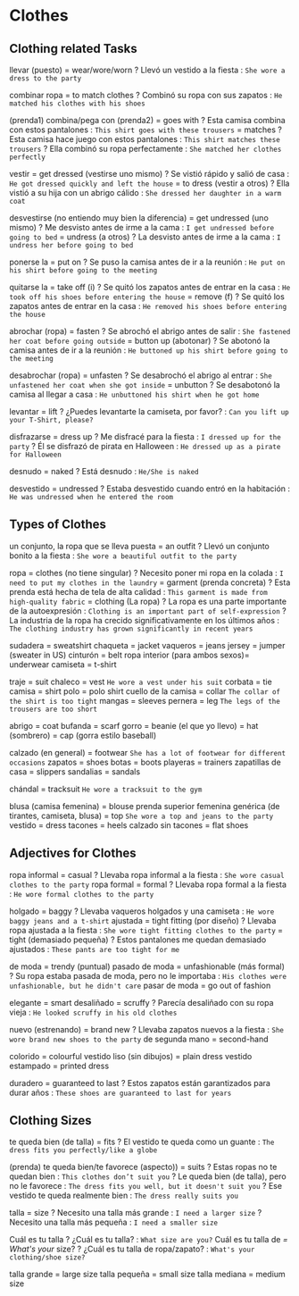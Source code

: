 # Clothes

## Clothing related Tasks

llevar (puesto) = wear/wore/worn
    ? Llevó un vestido a la fiesta : `She wore a dress to the party`

combinar ropa
    = to match clothes
    ? Combinó su ropa con sus zapatos : `He matched his clothes with his shoes`

(prenda1) combina/pega con (prenda2)
    = goes with
    ? Esta camisa combina con estos pantalones : `This shirt goes with these trousers`
    = matches
    ? Esta camisa hace juego con estos pantalones : `This shirt matches these trousers`
    ? Ella combinó su ropa perfectamente : `She matched her clothes perfectly`

vestir
    = get dressed (vestirse uno mismo)
    ? Se vistió rápido y salió de casa : `He got dressed quickly and left the house`
    = to dress (vestir a otros)
    ? Ella vistió a su hija con un abrigo cálido : `She dressed her daughter in a warm coat`

desvestirse (no entiendo muy bien la diferencia)
    = get undressed (uno mismo)
    ? Me desvisto antes de irme a la cama : `I get undressed before going to bed`
    = undress (a otros)
    ? La desvisto antes de irme a la cama : `I undress her before going to bed`


ponerse la <prenda> = put on
    ? Se puso la camisa antes de ir a la reunión : `He put on his shirt before going to the meeting`

quitarse la <prenda>
    = take off (i)
    ? Se quitó los zapatos antes de entrar en la casa : `He took off his shoes before entering the house`
    = remove (f)
    ? Se quitó los zapatos antes de entrar en la casa : `He removed his shoes before entering the house`

abrochar (ropa)
    = fasten
    ? Se abrochó el abrigo antes de salir : `She fastened her coat before going outside`
    = button up (abotonar)
    ? Se abotonó la camisa antes de ir a la reunión : `He buttoned up his shirt before going to the meeting`

desabrochar (ropa)
    = unfasten
    ? Se desabrochó el abrigo al entrar : `She unfastened her coat when she got inside`
    = unbutton
    ? Se desabotonó la camisa al llegar a casa : `He unbuttoned his shirt when he got home`

levantar = lift
    ? ¿Puedes levantarte la camiseta, por favor? : `Can you lift up your T-Shirt, please?`

disfrazarse = dress up
    ? Me disfracé para la fiesta : `I dressed up for the party`
    ? Él se disfrazó de pirata en Halloween : `He dressed up as a pirate for Halloween`

desnudo = naked
    ? Está desnudo : `He/She is naked`

desvestido = undressed
    ? Estaba desvestido cuando entró en la habitación : `He was undressed when he entered the room`

## Types of Clothes

un conjunto, la ropa que se lleva puesta  = an outfit
    ? Llevó un conjunto bonito a la fiesta : `She wore a beautiful outfit to the party`

ropa
    = clothes (no tiene singular)
    ? Necesito poner mi ropa en la colada : `I need to put my clothes in the laundry`
    = garment (prenda concreta)
    ? Esta prenda está hecha de tela de alta calidad : `This garment is made from high-quality fabric`
    = clothing (La ropa)
    ? La ropa es una parte importante de la autoexpresión : `Clothing is an important part of self-expression`
    ? La industria de la ropa ha crecido significativamente en los últimos años : `The clothing industry has grown significantly in recent years`


sudadera = sweatshirt
chaqueta = jacket
vaqueros = jeans
jersey = jumper (sweater in US)
cinturón = belt
ropa interior (para ambos sexos)= underwear
camiseta = t-shirt

traje = suit
chaleco = vest `He wore a vest under his suit`
corbata = tie
camisa = shirt
polo = polo shirt
cuello de la camisa = collar `The collar of the shirt is too tight`
mangas = sleeves
pernera = leg `The legs of the trousers are too short`

abrigo = coat
bufanda = scarf
gorro
    = beanie (el que yo llevo)
    = hat (sombrero)
    = cap (gorra estilo baseball)

calzado (en general) = footwear `She has a lot of footwear for different occasions`
zapatos = shoes
botas = boots
playeras = trainers
zapatillas de casa = slippers
sandalias = sandals

chándal = tracksuit `He wore a tracksuit to the gym`

blusa (camisa femenina) = blouse
prenda superior femenina genérica (de tirantes, camiseta, blusa) = top `She wore a top and jeans to the party`
vestido = dress
tacones = heels
calzado sin tacones = flat shoes


## Adjectives for Clothes

ropa informal = casual
    ? Llevaba ropa informal a la fiesta : `She wore casual clothes to the party`
ropa formal = formal
    ? Llevaba ropa formal a la fiesta : `He wore formal clothes to the party`

holgado = baggy
    ? Llevaba vaqueros holgados y una camiseta : `He wore baggy jeans and a t-shirt`
ajustada
    = tight fitting (por diseño)
    ? Llevaba ropa ajustada a la fiesta : `She wore tight fitting clothes to the party`
    = tight (demasiado pequeña)
    ? Estos pantalones me quedan demasiado ajustados : `These pants are too tight for me`

de moda = trendy (puntual)
pasado de moda = unfashionable (más formal)
    ? Su ropa estaba pasada de moda, pero no le importaba : `His clothes were unfashionable, but he didn't care`
pasar de moda = go out of fashion

elegante = smart
desaliñado = scruffy
    ? Parecía desaliñado con su ropa vieja : `He looked scruffy in his old clothes`

nuevo (estrenando) = brand new
    ? Llevaba zapatos nuevos a la fiesta : `She wore brand new shoes to the party`
de segunda mano = second-hand

colorido = colourful
vestido liso (sin dibujos) = plain dress
vestido estampado = printed dress

duradero = guaranteed to last
    ? Estos zapatos están garantizados para durar años : `These shoes are guaranteed to last for years`


## Clothing Sizes

te queda bien (de talla) = fits
    ? El vestido te queda como un guante : `The dress fits you perfectly/like a globe`

(prenda) te queda bien/te favorece (aspecto))
    = suits
    ? Estas ropas no te quedan bien : `This clothes don’t suit you`
    ? Le queda bien (de talla), pero no le favorece : `The dress fits you well, but it doesn't suit you`
    ? Ese vestido te queda realmente bien : `The dress really suits you`

talla
    = size
    ? Necesito una talla más grande : `I need a larger size`
    ? Necesito una talla más pequeña : `I need a smaller size`

Cuál es tu talla
    ? ¿Cuál es tu talla? : `What size are you?`
Cuál es tu talla de _= What's your_ size?
    ? ¿Cuál es tu talla de ropa/zapato? : `What's your clothing/shoe size?`

talla grande = large size
talla pequeña = small size
talla mediana = medium size
